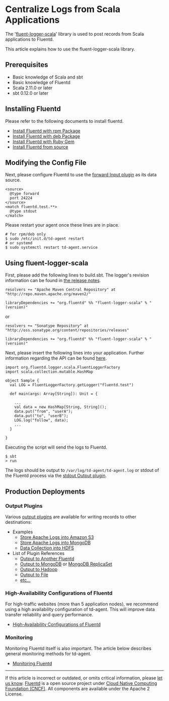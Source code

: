 # Centralize Logs from Scala Applications

The
'[fluent-logger-scala](https://github.com/fluent/fluent-logger-scala)'
library is used to post records from Scala applications to Fluentd.

This article explains how to use the fluent-logger-scala library.


## Prerequisites

-   Basic knowledge of Scala and sbt
-   Basic knowledge of Fluentd
-   Scala 2.11.0 or later
-   sbt 0.12.0 or later


## Installing Fluentd

Please refer to the following documents to install fluentd.

-   [Install Fluentd with rpm Package](/articles/install-by-rpm.md)
-   [Install Fluentd with deb Package](/articles/install-by-deb.md)
-   [Install Fluentd with Ruby Gem](/articles/install-by-gem.md)
-   [Install Fluentd from source](/articles/install-from-source.md)


## Modifying the Config File

Next, please configure Fluentd to use the [forward Input plugin](/articles/in_forward.md) as its data source.

``` {.CodeRay}
<source>
  @type forward
  port 24224
</source>
<match fluentd.test.**>
  @type stdout
</match>
```

Please restart your agent once these lines are in place.

``` {.CodeRay}
# for rpm/deb only
$ sudo /etc/init.d/td-agent restart
# or systemd
$ sudo systemctl restart td-agent.service
```


## Using fluent-logger-scala

First, please add the following lines to build.sbt. The logger's
revision information can be found in [the release notes](https://github.com/fluent/fluent-logger-scala/blob/develop/RELEASE_NOTES.md).

``` {.CodeRay}
resolvers += "Apache Maven Central Repository" at "http://repo.maven.apache.org/maven2/"

libraryDependencies += "org.fluentd" %% "fluent-logger-scala" % "(version)"
```

or

``` {.CodeRay}
resolvers += "Sonatype Repository" at "http://oss.sonatype.org/content/repositories/releases"

libraryDependencies += "org.fluentd" %% "fluent-logger-scala" % "(version)"
```

Next, please insert the following lines into your application. Further
information regarding the API can be found
[here](https://github.com/fluent/fluent-logger-scala).

``` {.CodeRay}
import org.fluentd.logger.scala.FluentLoggerFactory
import scala.collection.mutable.HashMap

object Sample {
  val LOG = FluentLoggerFactory.getLogger("fluentd.test")

  def main(args: Array[String]): Unit = {

    ...
    val data = new HashMap[String, String]();
    data.put("from", "userA");
    data.put("to", "userB");
    LOG.log("follow", data);
    ...
  }

}
```

Executing the script will send the logs to Fluentd.

``` {.CodeRay}
$ sbt
> run
```

The logs should be output to `/var/log/td-agent/td-agent.log` or stdout
of the Fluentd process via the [stdout Output plugin](/articles/out_stdout.md).


## Production Deployments


### Output Plugins

Various [output plugins](/articles/output-plugin-overview.md) are available for
writing records to other destinations:

-   Examples
    -   [Store Apache Logs into Amazon S3](/articles/apache-to-s3.md)
    -   [Store Apache Logs into MongoDB](/articles/apache-to-mongodb.md)
    -   [Data Collection into HDFS](/articles/http-to-hdfs.md)
-   List of Plugin References
    -   [Output to Another Fluentd](/articles/out_forward.md)
    -   [Output to MongoDB](/articles/out_mongo.md) or [MongoDB ReplicaSet](/articles/out_mongo_replset.md)
    -   [Output to Hadoop](/articles/out_webhdfs.md)
    -   [Output to File](/articles/out_file.md)
    -   [etc...](http://fluentd.org/plugin/)


### High-Availability Configurations of Fluentd

For high-traffic websites (more than 5 application nodes), we recommend
using a high availability configuration of td-agent. This will improve
data transfer reliability and query performance.

-   [High-Availability Configurations of Fluentd](/articles/high-availability.md)


### Monitoring

Monitoring Fluentd itself is also important. The article below describes
general monitoring methods for td-agent.

-   [Monitoring Fluentd](/articles/monitoring.md)


------------------------------------------------------------------------

If this article is incorrect or outdated, or omits critical information,
please [let us know](https://github.com/fluent/fluentd-docs/issues?state=open).
[Fluentd](http://www.fluentd.org/) is a open source project under [Cloud Native Computing Foundation (CNCF)](https://cncf.io/). All components
are available under the Apache 2 License.
